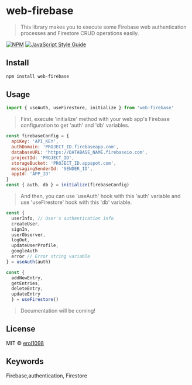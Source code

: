 # web-firebase

> This library makes you to execute some Firebase web authentication processes and Firestore CRUD operations easily.

[![NPM](https://img.shields.io/npm/v/web-firebase.svg)](https://www.npmjs.com/package/web-firebase) [![JavaScript Style Guide](https://img.shields.io/badge/code_style-standard-brightgreen.svg)](https://standardjs.com)

## Install

```bash
npm install web-firebase
```

## Usage

```jsx
import { useAuth, useFirestore, initialize } from 'web-firebase'
```

> First, execute 'initialize' method with your web app's Firebase configuration to get 'auth' and 'db' variables.

```jsx
const firebaseConfig = {
  apiKey: 'API_KEY',
  authDomain: 'PROJECT_ID.firebaseapp.com',
  databaseURL: 'https://DATABASE_NAME.firebaseio.com',
  projectId: 'PROJECT_ID',
  storageBucket: 'PROJECT_ID.appspot.com',
  messagingSenderId: 'SENDER_ID',
  appId: 'APP_ID'
}
const { auth, db } = initialize(firebaseConfig)
```

> And then, you can use 'useAuth' hook with this 'auth' variable and use 'useFirestore' hook with this 'db' variable.

```jsx
const {
  userInfo, // User's authentication info
  createUser,
  signIn,
  userObserver,
  logOut,
  updateUserProfile,
  googleAuth
  error // Error string variable
} = useAuth(auth)

const {
  addNewEntry,
  getEntries,
  deleteEntry,
  updateEntry
  } = useFirestore()
```

> Documentation will be coming!

## License

MIT © [erol1098](https://github.com/erol1098)

## Keywords

Firebase,authentication, Firestore
